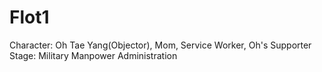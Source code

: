 # Flot1

Character: Oh Tae Yang(Objector), Mom, Service Worker, Oh's Supporter
Stage: Military Manpower Administration